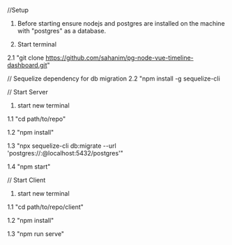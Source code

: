//Setup

1. Before starting ensure nodejs and postgres are installed on the machine with "postgres" as a database.

2. Start terminal

  2.1 "git clone https://github.com/sahanim/pg-node-vue-timeline-dashboard.git"

  // Sequelize dependency for db migration
  2.2 "npm install -g sequelize-cli



// Start Server

1. start new terminal

  1.1 "cd path/to/repo"

  1.2 "npm install"

  1.3 "npx sequelize-cli db:migrate --url 'postgres://<username>:<password>@localhost:5432/postgres'"

  1.4 "npm start"
  


// Start Client

1. start new terminal

  1.1 "cd path/to/repo/client"

  1.2 "npm install"

  1.3 "npm run serve"
